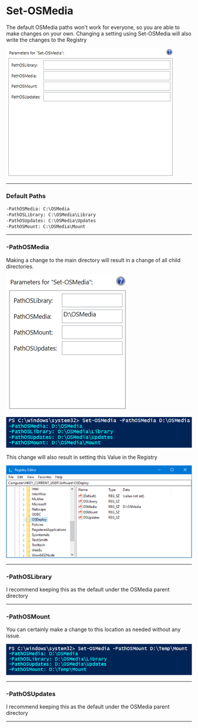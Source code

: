 # Set-OSMedia

The default OSMedia paths won't work for everyone, so you are able to make changes on your own.  Changing a setting using Set-OSMedia will also write the changes to the Registry

![](/assets/2018-06-22_15-29-24.png)

---

### Default Paths

```
-PathOSMedia: C:\OSMedia
-PathOSLibrary: C:\OSMedia\Library
-PathOSUpdates: C:\OSMedia\Updates
-PathOSMount: C:\OSMedia\Mount
```

---

### -PathOSMedia

Making a change to the main directory will result in a change of all child directories.

![](/assets/2018-06-22_13-10-32.png)

![](/assets/2018-06-22_13-10-59.png)

This change will also result in setting this Value in the Registry

![](/assets/2018-06-22_13-12-11.png)

---

### -PathOSLibrary

I recommend keeping this as the default under the OSMedia parent directory

---

### -PathOSMount

You can certainly make a change to this location as needed without any issue.

![](/assets/2018-06-22_13-14-55.png)

---

### -PathOSUpdates

I recommend keeping this as the default under the OSMedia parent directory

---



